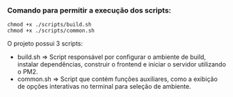 ### Comando para permitir a execução dos scripts:

```
chmod +x ./scripts/build.sh
chmod +x ./scripts/common.sh
```

O projeto possui 3 scripts:

- build.sh => Script responsável por configurar o ambiente de build, instalar dependências, construir o frontend e iniciar o servidor utilizando o PM2.
- common.sh => Script que contém funções auxiliares, como a exibição de opções interativas no terminal para seleção de ambiente.